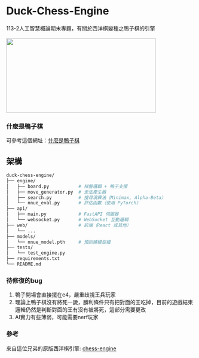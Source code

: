 # Duck-Chess-Engine
113-2人工智慧概論期末專題，有關於西洋棋變種之鴨子棋的引擎
<br><br>
<img src="https://github.com/user-attachments/assets/b2cfd548-0cea-4844-ad31-40532f032cfc" height="200px" width="400px" >

### 什麼是鴨子棋
可參考這個網址：[什麼是鴨子棋](<https://www.chess.com/terms/duck-chess> "Title")
## 架構
```bash
duck-chess-engine/
├── engine/
│   ├── board.py           # 棋盤邏輯 + 鴨子支援
│   ├── move_generator.py  # 走法產生器
│   ├── search.py          # 搜尋演算法（Minimax, Alpha-Beta）
│   └── nnue_eval.py       # 評估函數（使用 PyTorch）
├── api/
│   ├── main.py            # FastAPI 伺服器
│   └── websocket.py       # WebSocket 互動邏輯
├── web/                   # 前端（React 或其他）
│   └── ...
├── models/
│   └── nnue_model.pth     # 預訓練模型檔
├── tests/
│   └── test_engine.py
├── requirements.txt
└── README.md
```
### 待修復的bug
1. 鴨子開場會直接擺在e4，嚴重歧視王兵玩家
2. 理論上鴨子棋沒有將死一說，勝利條件只有把對面的王吃掉，目前的遊戲結束邏輯仍然是判斷對面的王有沒有被將死，這部分需要更改
3. AI實力有些薄弱，可能需要nerf玩家

### 參考
來自這位兄弟的原版西洋棋引擎: [chess-engine](<https://github.com/mikolaj-skrzypczak/chess-engine.git> "Title")
